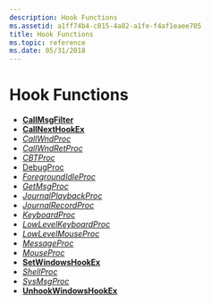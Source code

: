 ```yaml
---
description: Hook Functions
ms.assetid: a1ff74b4-c015-4a82-a1fe-f4af1eaee705
title: Hook Functions
ms.topic: reference
ms.date: 05/31/2018
---
```


# Hook Functions

-   [**CallMsgFilter**](/windows/win32/api/winuser/nf-winuser-callmsgfiltera)
-   [**CallNextHookEx**](/windows/win32/api/winuser/nf-winuser-callnexthookex)
-   [*CallWndProc*](callwndproc.md)
-   [*CallWndRetProc*](/windows/win32/api/winuser/nc-winuser-hookproc)
-   [*CBTProc*](cbtproc.md)
-   [DebugProc](debugproc.md)
-   [*ForegroundIdleProc*](foregroundidleproc.md)
-   [*GetMsgProc*](getmsgproc.md)
-   [*JournalPlaybackProc*](journalplaybackproc.md)
-   [*JournalRecordProc*](journalrecordproc.md)
-   [*KeyboardProc*](keyboardproc.md)
-   [*LowLevelKeyboardProc*](lowlevelkeyboardproc.md)
-   [*LowLevelMouseProc*](lowlevelmouseproc.md)
-   [*MessageProc*](messageproc.md)
-   [*MouseProc*](mouseproc.md)
-   [**SetWindowsHookEx**](/windows/win32/api/winuser/nf-winuser-setwindowshookexa)
-   [*ShellProc*](shellproc.md)
-   [*SysMsgProc*](sysmsgproc.md)
-   [**UnhookWindowsHookEx**](/windows/win32/api/winuser/nf-winuser-unhookwindowshookex)

 

 
